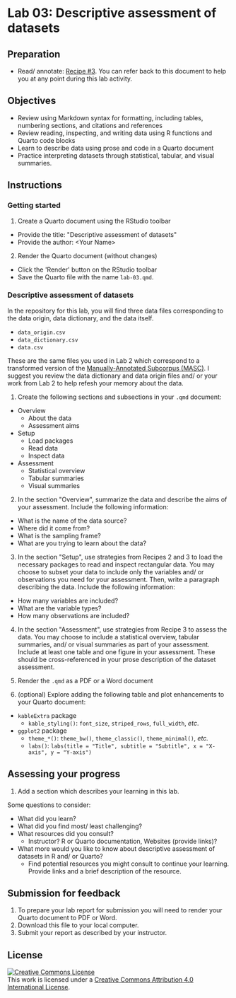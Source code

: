 # Lab 03: Descriptive assessment of datasets

<!-- 

- [ ] Create dev container
- [ ] Create `masc_lemma` as .rds file in data folder?
  - [ ] Then, read in data in lab-3.qmd
  - [ ] Give students specific assessment aims to work towards
    - [ ] e.g. What are the most common lemmas in the dataset?
    - [ ] e.g. What is the average lemma frequency by part of speech?
    - [ ] e.g. How many documents are there per genre? Per genre and per modality?
    - [ ] e.g. What is the average number of tokens per genre? Per genre and per modality?
 -->


<!-- NOTE: 
- [ ] Add helpful tips for readers
-->

## Preparation

- Read/ annotate: [Recipe \#3](https://qtalr.github.io/qtalrkit/articles/recipe-3.html). You can refer back to this document to help you at any point during this lab activity.

## Objectives

- Review using Markdown syntax for formatting, including tables, numbering sections, and citations and references
- Review reading, inspecting, and writing data using R functions and Quarto code blocks
- Learn to describe data using prose and code in a Quarto document
- Practice interpreting datasets through statistical, tabular, and visual summaries.

## Instructions

### Getting started

1. Create a Quarto document using the RStudio toolbar
  - Provide the title: "Descriptive assessment of datasets"
  - Provide the author: \<Your Name\>
2. Render the Quarto document (without changes)
  - Click the 'Render' button on the RStudio toolbar
  - Save the Quarto file with the name `lab-03.qmd`.

### Descriptive assessment of datasets

In the repository for this lab, you will find three data files corresponding to the data origin, data dictionary, and the data itself. 

  - `data_origin.csv`
  - `data_dictionary.csv`
  - `data.csv` 

These are the same files you used in Lab 2 which correspond to a transformed version of the [Manually-Annotated Subcorpus (MASC)](https://anc.org/data/masc/about/). I suggest you review the data dictionary and data origin files and/ or your work from Lab 2 to help refesh your memory about the data.

1. Create the following sections and subsections in your `.qmd` document:

  - Overview
    - About the data
    - Assessment aims
  - Setup
    - Load packages
    - Read data
    - Inspect data
  - Assessment
    - Statistical overview
    - Tabular summaries
    - Visual summaries

2. In the section "Overview", summarize the data and describe the aims of your assessment. Include the following information:

  - What is the name of the data source?
  - Where did it come from?
  - What is the sampling frame?
  - What are you trying to learn about the data?

3. In the section "Setup", use strategies from Recipes 2 and 3 to load the necessary packages to read and inspect rectangular data. You may choose to subset your data to include only the variables and/ or observations you need for your assessment. Then, write a paragraph describing the data. Include the following information:

  - How many variables are included?
  - What are the variable types?
  - How many observations are included?

4. In the section "Assessment", use strategies from Recipe 3 to assess the data. You may choose to include a statistical overview, tabular summaries, and/ or visual summaries as part of your assessment. Include at least one table and one figure in your assessment. These should be cross-referenced in your prose description of the dataset assessment.

5. Render the `.qmd` as a PDF or a Word document

6. (optional) Explore adding the following table and plot enhancements to your Quarto document: 

  - `kableExtra` package
    - `kable_styling()`: `font_size`, `striped_rows`, `full_width`, *etc*.
  - `ggplot2` package
    - `theme_*()`: `theme_bw()`, `theme_classic()`, `theme_minimal()`, *etc.*
    - `labs()`: `labs(title = "Title", subtitle = "Subtitle", x = "X-axis", y = "Y-axis")`

## Assessing your progress

1. Add a section which describes your learning in this lab.

Some questions to consider: 

  - What did you learn?
  - What did you find most/ least challenging?
  - What resources did you consult? 
    - Instructor? R or Quarto documentation, Websites (provide links)?
  - What more would you like to know about descriptive assessment of datasets in R and/ or Quarto?
    - Find potential resources you might consult to continue your learning. Provide links and a brief description of the resource.

## Submission for feedback

1. To prepare your lab report for submission you will need to render your Quarto document to PDF or Word. 
2. Download this file to your local computer.
3. Submit your report as described by your instructor.

## License

<a rel="license" href="http://creativecommons.org/licenses/by/4.0/"><img alt="Creative Commons License" style="border-width:0" src="https://i.creativecommons.org/l/by/4.0/88x31.png" /></a><br />This work is licensed under a <a rel="license" href="http://creativecommons.org/licenses/by/4.0/">Creative Commons Attribution 4.0 International License</a>.
